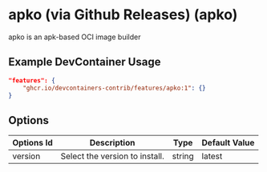 
# apko (via Github Releases) (apko)

apko is an apk-based OCI image builder

## Example DevContainer Usage

```json
"features": {
    "ghcr.io/devcontainers-contrib/features/apko:1": {}
}
```

## Options

| Options Id | Description | Type | Default Value |
|-----|-----|-----|-----|
| version | Select the version to install. | string | latest |


